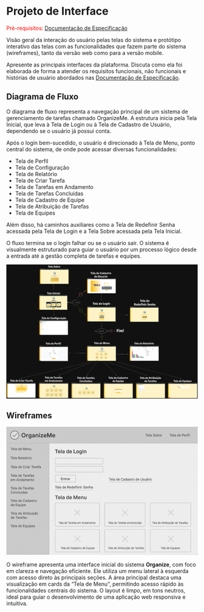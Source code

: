 # Projeto de Interface

<span style="color:red">Pré-requisitos: <a href="2-Especificação do Projeto.md"> Documentação de Especificação</a></span>

Visão geral da interação do usuário pelas telas do sistema e protótipo interativo das telas com as funcionalidades que fazem parte do sistema (wireframes), tanto da versão web como para a versão mobile.

Apresente as principais interfaces da plataforma. Discuta como ela foi elaborada de forma a atender os requisitos funcionais, não funcionais e histórias de usuário abordados nas <a href="2-Especificação do Projeto.md"> Documentação de Especificação</a>.

## Diagrama de Fluxo

O diagrama de fluxo representa a navegação principal de um sistema de gerenciamento de tarefas chamado OrganizeMe. A estrutura inicia pela Tela Inicial, que leva à Tela de Login ou à Tela de Cadastro de Usuário, dependendo se o usuário já possui conta.

Após o login bem-sucedido, o usuário é direcionado à Tela de Menu, ponto central do sistema, de onde pode acessar diversas funcionalidades:

- Tela de Perfil
- Tela de Configuração
- Tela de Relatório
- Tela de Criar Tarefa
- Tela de Tarefas em Andamento
- Tela de Tarefas Concluídas
- Tela de Cadastro de Equipe
- Tela de Atribuição de Tarefas
- Tela de Equipes

Além disso, há caminhos auxiliares como a Tela de Redefinir Senha acessada pela Tela de Login e a Tela Sobre acessada pela Tela Inicial.

O fluxo termina se o login falhar ou se o usuário sair. O sistema é visualmente estruturado para guiar o usuário por um processo lógico desde a entrada até a gestão completa de tarefas e equipes.

![Diagrama de Fluxo](img/img_doc04/DiagramaFluxo_Organize.png)

## Wireframes

![Wireframe](img/img_doc04/Wireframes_Organize.png)

O wireframe apresenta uma interface inicial do sistema **Organize**, com foco em clareza e navegação eficiente. Ele utiliza um menu lateral à esquerda com acesso direto às principais seções. A área principal destaca uma visualização em cards da “Tela de Menu”, permitindo acesso rápido às funcionalidades centrais do sistema. O layout é limpo, em tons neutros, ideal para guiar o desenvolvimento de uma aplicação web responsiva e intuitiva.
